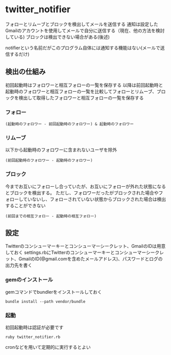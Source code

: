 # twitter_notifier
フォローとリムーブとブロックを検出してメールを送信する
通知は設定したGmailのアカウントを使用してメールで自分に送信する（現在、他の方法を検討している)
ブロックは検出できない場合がある(後述)

notifierという名前だがこのプログラム自体には通知する機能はない(メールで送信するだけ)
## 検出の仕組み
初回起動時はフォロワーと相互フォローの一覧を保存する
以降は前回起動時と起動時のフォロワーと相互フォローの一覧を比較してフォローとリムーブ、ブロックを検出して取得したフォロワーと相互フォローの一覧を保存する
### フォロー
```
(起動時のフォロワー - 前回起動時のフォロワー) & 起動時のフォロワー
```
### リムーブ
以下から起動時のフォロワーに含まれないユーザを除外
```
(前回起動時のフォロワー - 起動時のフォロワー)
```
### ブロック
今までお互いにフォローし合っていたが、お互いにフォローが外れた状態になるとブロックを検出する。
ただし、フォロワーだったがブロックされた場合やフォローしていないし、フォローされていない状態からブロックされた場合は検出することができない
```
(前回までの相互フォロー - 起動時の相互フォロー)
```
## 設定
Twitterのコンシューマーキーとコンシューマーシークレット、GmailのIDは用意しておく
settings.rbにTwitterのコンシューマーキーとコンシューマーシークレット、GmailのID(@gmail.comを含めたメールアドレス)、パスワードとログの出力先を書く
### gemのインストール
gemコマンドでbundlerをインストールしておく
```
bundle install --path vendor/bundle
```
### 起動
初回起動時は認証が必要です
```
ruby twitter_notifier.rb
```
cronなどを用いて定期的に実行するとよい